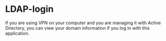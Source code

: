 # LDAP-login
If you are using VPN on your computer and you are managing it with Active Directory, you can view your domain information if you log in with this application.
